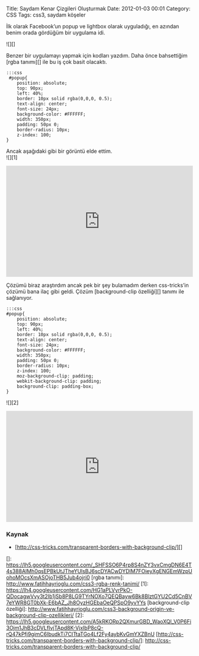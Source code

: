 Title: Saydam Kenar Çizgileri Oluşturmak
Date: 2012-01-03 00:01
Category: CSS
Tags: css3, saydam köşeler

İlk olarak Facebook’un popup ve lightbox olarak uyguladığı, en azından
benim orada gördüğüm bir uygulama idi.

![][]

Benzer bir uygulamayı yapmak için kodları yazdım. Daha önce bahsettiğim
[rgba tanımı][] ile bu iş çok basit olacaktı.

	:::css
	 #popup{
		position: absolute;
		top: 90px;
		left: 40%;
		border: 10px solid rgba(0,0,0, 0.5);
		text-align: center;
		font-size: 24px;
		background-color: #FFFFFF;
		width: 350px;
		padding: 50px 0;
		border-radius: 10px;
		z-index: 100;
	} 

Ancak aşağıdaki gibi bir görüntü elde ettim.  
![][1]

<iframe style="width: 100%; height: 300px" src="http://jsfiddle.net/fatihhayri/UYJWH/1/embedded/result,css,html" allowfullscreen="allowfullscreen" frameborder="0"></iframe>

Çözümü biraz araştırdım ancak pek bir şey bulamadım derken css-tricks’in
çözümü bana ilaç gibi geldi. Çözüm [background-clip özelliği][] tanımı
ile sağlanıyor.

	:::css
	#popup{
		position: absolute;
		top: 90px;
		left: 40%;
		border: 10px solid rgba(0,0,0, 0.5);
		text-align: center;
		font-size: 24px;
		background-color: #FFFFFF;
		width: 350px;
		padding: 50px 0;
		border-radius: 10px;
		z-index: 100;
		moz-background-clip: padding;
		webkit-background-clip: padding;
		background-clip: padding-box;
	} 

![][2]

<iframe style="width: 100%; height: 300px" src="http://jsfiddle.net/fatihhayri/qjmyS/embedded/result,css,html" allowfullscreen="allowfullscreen" frameborder="0"></iframe>

### Kaynak

-   [http://css-tricks.com/transparent-borders-with-background-clip/][]

  []: https://lh5.googleusercontent.com/_SHFSSO6P4rp8S4nZY3vxCmgDN6E4T4s388AlMh0qsEPBkUtJTheYUlsBJ6scDYACwDYDlM7FOieyXgENGEmWzpUohoMOcsXmASOjoTHB5Jub4ojri0
  [rgba tanımı]: http://www.fatihhayrioglu.com/css3-rgba-renk-tanimi/
  [1]: https://lh4.googleusercontent.com/HG1aPLVyrPkO-QDocagwVvy3t2Ib1jSb8P8LG9TYrNOXo7QEQBayw6Bk8BlztGYU2Cd5CnBV7eYWR8GT0bXk-E6bAZ_Jh8OyzHGEbaOeQPSpO9yvYYs
  [background-clip özelliği]: http://www.fatihhayrioglu.com/css3-background-origin-ve-background-clip-ozellikleri/
  [2]: https://lh5.googleusercontent.com/A5kRKORp2QXmurGBD_WaoXQl_V0P6Fi3Ojm1JhB3cDVLfIvjTApd8K-VjxIbP8cQ-rQ47kPfj9gimC6IbudkTi7CITtaTGo4Lf2Fy4aybKvGmYXZBnU
  [http://css-tricks.com/transparent-borders-with-background-clip/]: http://css-tricks.com/transparent-borders-with-background-clip/
